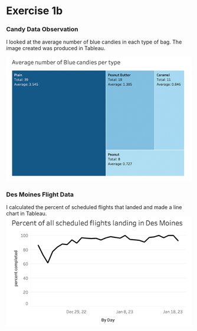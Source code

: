 # Exercise 1b

### Candy Data Observation
I looked at the average number of blue candies in each type of bag.
The image created was produced in Tableau.

![Exercise 1b](ex1b_candies.png)

### Des Moines Flight Data
I calculated the percent of scheduled flights that landed and made a line chart in Tableau.
![external link](ex1b_flights.png)
